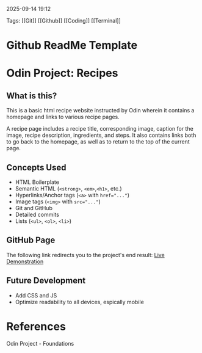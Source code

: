 
2025-09-14  19:12

Tags: [[Git]] [[Github]] [[Coding]] [[Terminal]]

# Github ReadMe Template


# Odin Project: Recipes

## What is this?

This is a basic html recipe website instructed by Odin wherein it contains a homepage and links to various recipe pages.

A recipe page includes a recipe title, corresponding image, caption for the image, recipe description, ingredients, and steps. It also contains links both to go back to the homepage, as well as to return to the top of the current page.

## Concepts Used

* HTML Boilerplate
* Semantic HTML (`<strong>`, `<em>`,`<h1>`, etc.)
* Hyperlinks/Anchor tags (`<a>` with `href="..."`)
* Image tags (`<img>` with `src="..."`)
* Git and GitHub
* Detailed commits
* Lists (`<ul>`, `<ol>`, `<li>`)

## GitHub Page

The following link redirects you to the project's end result:
[Live Demonstration](https://qanszer.github.io/odin-recipes/)

## Future Development

* Add CSS and JS
* Optimize readability to all devices, espically mobile



# References

Odin Project - Foundations
